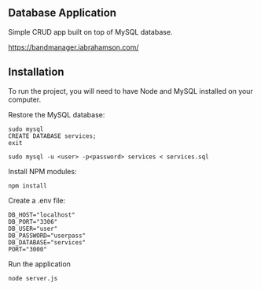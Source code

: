 ## Database Application

Simple CRUD app built on top of MySQL database.

https://bandmanager.iabrahamson.com/

## Installation

To run the project, you will need to have Node and MySQL installed on your computer.

Restore the MySQL database:
```
sudo mysql
CREATE DATABASE services;
exit

sudo mysql -u <user> -p<password> services < services.sql
```

Install NPM modules:
```
npm install
```

Create a .env file:
```
DB_HOST="localhost"
DB_PORT="3306"
DB_USER="user"
DB_PASSWORD="userpass"
DB_DATABASE="services"
PORT="3000"
```

Run the application
```
node server.js
```
